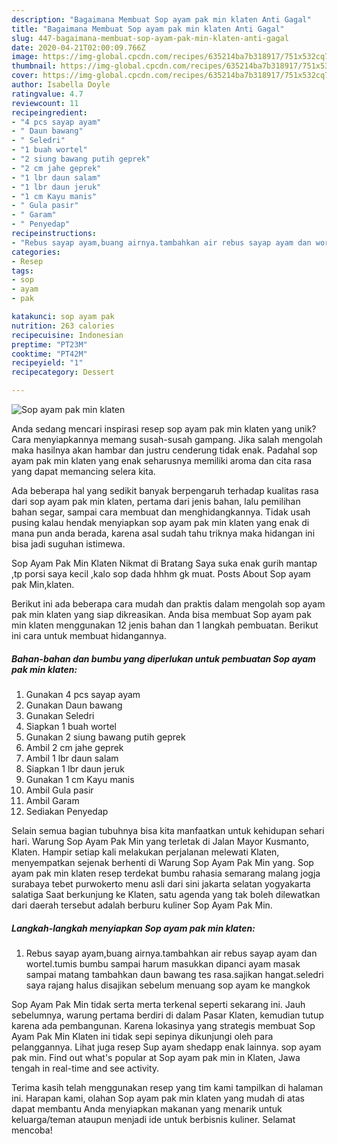 ```yaml
---
description: "Bagaimana Membuat Sop ayam pak min klaten Anti Gagal"
title: "Bagaimana Membuat Sop ayam pak min klaten Anti Gagal"
slug: 447-bagaimana-membuat-sop-ayam-pak-min-klaten-anti-gagal
date: 2020-04-21T02:00:09.766Z
image: https://img-global.cpcdn.com/recipes/635214ba7b318917/751x532cq70/sop-ayam-pak-min-klaten-foto-resep-utama.jpg
thumbnail: https://img-global.cpcdn.com/recipes/635214ba7b318917/751x532cq70/sop-ayam-pak-min-klaten-foto-resep-utama.jpg
cover: https://img-global.cpcdn.com/recipes/635214ba7b318917/751x532cq70/sop-ayam-pak-min-klaten-foto-resep-utama.jpg
author: Isabella Doyle
ratingvalue: 4.7
reviewcount: 11
recipeingredient:
- "4 pcs sayap ayam"
- " Daun bawang"
- " Seledri"
- "1 buah wortel"
- "2 siung bawang putih geprek"
- "2 cm jahe geprek"
- "1 lbr daun salam"
- "1 lbr daun jeruk"
- "1 cm Kayu manis"
- " Gula pasir"
- " Garam"
- " Penyedap"
recipeinstructions:
- "Rebus sayap ayam,buang airnya.tambahkan air rebus sayap ayam dan wortel.tumis bumbu sampai harum masukkan dipanci ayam masak sampai matang tambahkan daun bawang tes rasa.sajikan hangat.seledri saya rajang halus disajikan sebelum menuang sop ayam ke mangkok"
categories:
- Resep
tags:
- sop
- ayam
- pak

katakunci: sop ayam pak 
nutrition: 263 calories
recipecuisine: Indonesian
preptime: "PT23M"
cooktime: "PT42M"
recipeyield: "1"
recipecategory: Dessert

---
```



![Sop ayam pak min klaten](https://img-global.cpcdn.com/recipes/635214ba7b318917/751x532cq70/sop-ayam-pak-min-klaten-foto-resep-utama.jpg)

Anda sedang mencari inspirasi resep sop ayam pak min klaten yang unik? Cara menyiapkannya memang susah-susah gampang. Jika salah mengolah maka hasilnya akan hambar dan justru cenderung tidak enak. Padahal sop ayam pak min klaten yang enak seharusnya memiliki aroma dan cita rasa yang dapat memancing selera kita.

Ada beberapa hal yang sedikit banyak berpengaruh terhadap kualitas rasa dari sop ayam pak min klaten, pertama dari jenis bahan, lalu pemilihan bahan segar, sampai cara membuat dan menghidangkannya. Tidak usah pusing kalau hendak menyiapkan sop ayam pak min klaten yang enak di mana pun anda berada, karena asal sudah tahu triknya maka hidangan ini bisa jadi suguhan istimewa.

Sop Ayam Pak Min Klaten Nikmat di Bratang Saya suka enak gurih mantap ,tp porsi saya kecil ,kalo sop dada hhhm gk muat. Posts About Sop ayam pak Min,klaten.


Berikut ini ada beberapa cara mudah dan praktis dalam mengolah sop ayam pak min klaten yang siap dikreasikan. Anda bisa membuat Sop ayam pak min klaten menggunakan 12 jenis bahan dan 1 langkah pembuatan. Berikut ini cara untuk membuat hidangannya.

<!--inarticleads1-->

##### Bahan-bahan dan bumbu yang diperlukan untuk pembuatan Sop ayam pak min klaten:

1. Gunakan 4 pcs sayap ayam
1. Gunakan  Daun bawang
1. Gunakan  Seledri
1. Siapkan 1 buah wortel
1. Gunakan 2 siung bawang putih geprek
1. Ambil 2 cm jahe geprek
1. Ambil 1 lbr daun salam
1. Siapkan 1 lbr daun jeruk
1. Gunakan 1 cm Kayu manis
1. Ambil  Gula pasir
1. Ambil  Garam
1. Sediakan  Penyedap


Selain semua bagian tubuhnya bisa kita manfaatkan untuk kehidupan sehari hari. Warung Sop Ayam Pak Min yang terletak di Jalan Mayor Kusmanto, Klaten. Hampir setiap kali melakukan perjalanan melewati Klaten, menyempatkan sejenak berhenti di Warung Sop Ayam Pak Min yang. Sop ayam pak min klaten resep terdekat bumbu rahasia semarang malang jogja surabaya tebet purwokerto menu asli dari sini jakarta selatan yogyakarta salatiga Saat berkunjung ke Klaten, satu agenda yang tak boleh dilewatkan dari daerah tersebut adalah berburu kuliner Sop Ayam Pak Min. 

<!--inarticleads2-->

##### Langkah-langkah menyiapkan Sop ayam pak min klaten:

1. Rebus sayap ayam,buang airnya.tambahkan air rebus sayap ayam dan wortel.tumis bumbu sampai harum masukkan dipanci ayam masak sampai matang tambahkan daun bawang tes rasa.sajikan hangat.seledri saya rajang halus disajikan sebelum menuang sop ayam ke mangkok


Sop Ayam Pak Min tidak serta merta terkenal seperti sekarang ini. Jauh sebelumnya, warung pertama berdiri di dalam Pasar Klaten, kemudian tutup karena ada pembangunan. Karena lokasinya yang strategis membuat Sop Ayam Pak Min Klaten ini tidak sepi sepinya dikunjungi oleh para pelanggannya. Lihat juga resep Sup ayam shedapp enak lainnya. sop ayam pak min. Find out what&#39;s popular at Sop ayam pak min in Klaten, Jawa tengah in real-time and see activity. 

Terima kasih telah menggunakan resep yang tim kami tampilkan di halaman ini. Harapan kami, olahan Sop ayam pak min klaten yang mudah di atas dapat membantu Anda menyiapkan makanan yang menarik untuk keluarga/teman ataupun menjadi ide untuk berbisnis kuliner. Selamat mencoba!
